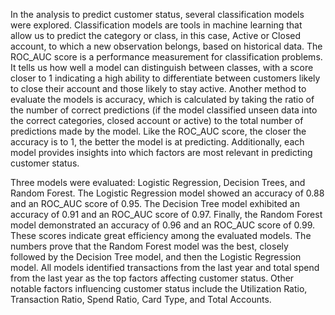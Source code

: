In the analysis to predict customer status, several classification models were explored. Classification models are tools in machine learning that allow us to predict the category or class, in this case, Active or Closed account, to which a new observation belongs, based on historical data. 
The ROC_AUC score is a performance measurement for classification problems. 
It tells us how well a model can distinguish between classes, with a score closer to 1 indicating a high ability to differentiate between customers likely to close their account and those likely to stay active.
Another method to evaluate the models is accuracy, which is calculated by taking the ratio of the number of correct predictions 
(if the model classified unseen data into the correct categories, closed account or active) to the total number of predictions made by the model. 
Like the ROC_AUC score, the closer the accuracy is to 1, the better the model is at predicting. Additionally, each model provides insights into which factors are most relevant in predicting customer status.

Three models were evaluated: Logistic Regression, Decision Trees, and Random Forest. The Logistic Regression model showed an accuracy of 0.88 and an ROC_AUC score of 0.95. 
The Decision Tree model exhibited an accuracy of 0.91 and an ROC_AUC score of 0.97. Finally, the Random Forest model demonstrated an accuracy of 0.96 and an ROC_AUC score of 0.99. 
These scores indicate great efficiency among the evaluated models. The numbers prove that the Random Forest model was the best, closely followed by the Decision Tree model, and then the Logistic Regression model. 
All models identified transactions from the last year and total spend from the last year as the top factors affecting customer status. 
Other notable factors influencing customer status include the Utilization Ratio, Transaction Ratio, Spend Ratio, Card Type, and Total Accounts.
